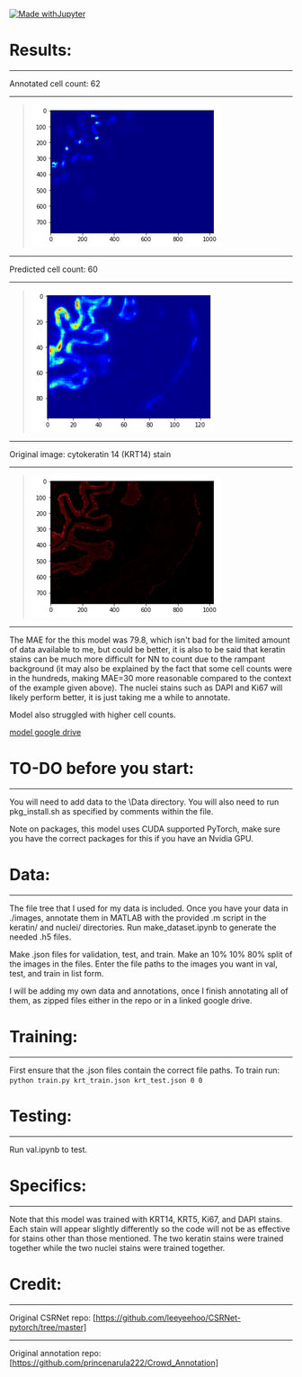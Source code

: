 [![Made withJupyter](https://img.shields.io/badge/Made%20with-Jupyter-orange?style=for-the-badge&logo=Jupyter)](https://jupyter.org/try)

# Results:
___
Annotated cell count: 62
___
>![original heatmap](https://github.com/jeffock/ihc_cellcount/blob/temp/README%20Screenshots/originalh5.png)
___
Predicted cell count: 60
___
>![model heatmap](https://github.com/jeffock/ihc_cellcount/blob/temp/README%20Screenshots/predictedh5.png)
___
Original image: cytokeratin 14 (KRT14) stain
___
>![original image](https://github.com/jeffock/ihc_cellcount/blob/temp/README%20Screenshots/originaljpg.png)
___

The MAE for the this model was 79.8, which isn't bad for the limited amount of data available to me, but could be better, it is also to be said that keratin stains can be much more difficult for NN to count due to the rampant background (it may also be explained by the fact that some cell counts were in the hundreds, making MAE=30 more reasonable compared to the context of the example given above). The nuclei stains such as DAPI and Ki67 will likely perform better, it is just taking me a while to annotate.

Model also struggled with higher cell counts. 

[model google drive](https://drive.google.com/drive/folders/1XWFol9RQwbx_Q121FoCLfI6CCsahzKRY?usp=drive_link)

# TO-DO before you start:
___
You will need to add data to the \Data directory.
You will also need to run pkg_install.sh as specified by comments within the file.

Note on packages, this model uses CUDA supported PyTorch, make sure you have the correct packages for this if you have an Nvidia GPU. 

# Data:
___
The file tree that I used for my data is included.
Once you have your data in ./images, annotate them in MATLAB with the provided .m script in the keratin/ and nuclei/ directories.
Run make_dataset.ipynb to generate the needed .h5 files. 

Make .json files for validation, test, and train. Make an 10% 10% 80% split of the images in the files. Enter the file paths to the images you want in val, test, and train in list form. 

I will be adding my own data and annotations, once I finish annotating all of them, as zipped files either in the repo or in a linked google drive. 

# Training:
___
First ensure that the .json files contain the correct file paths.
To train run: 
`python train.py krt_train.json krt_test.json 0 0`

# Testing:
___
Run val.ipynb to test.

# Specifics:
___
Note that this model was trained with KRT14, KRT5, Ki67, and DAPI stains. Each stain will appear slightly differently so the code will not be as effective for stains other than those mentioned. The two keratin stains were trained together while the two nuclei stains were trained together. 

# Credit:
___
Original CSRNet repo: [https://github.com/leeyeehoo/CSRNet-pytorch/tree/master] 
___
Original annotation repo: [https://github.com/princenarula222/Crowd_Annotation]


